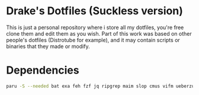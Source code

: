 # Drake's Dotfiles (Suckless version)

This is just a personal repository where i store all my dotfiles, you're free
clone them and edit them as you wish. Part of this work was based on other
people's dotfiles (Distrotube for example), and it may contain scripts or
binaries that they made or modify.

# Dependencies
``` sh
paru -S --needed bat exa feh fzf jq ripgrep maim slop cmus vifm ueberzugpp unclutter-xfixes-git lxsession picom xorg-setxkbmap xorg-xdpyinfo xorg-xinit xorg-xprop xorg-xev xorg-xrandr arandr yt-dlp ani-cli-git ytfzf-git pulsemixer pamixer alsa-utils ttf-nerd-fonts-symbols ttf-nerd-fonts-symbols-mono ttf-mononoki-nerd zathura zathura-pdf-poppler zathura-cb kvantum gruvbox-dark-gtk gruvbox-dark-icons-gtk xcursor-simp1e-gruvbox-dark j4-dmenu-desktop ffmpegthumbnailer ffmpeg btop mpv gtk-engine-murrine
```

